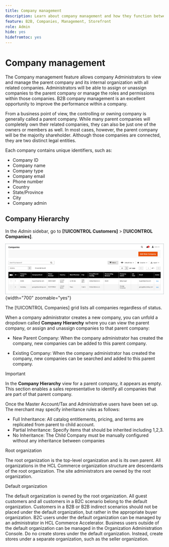 ```yaml
---
title: Company management
description: Learn about company management and how they function between companies in B2B.
feature: B2B, Companies, Management, Storefront
role: Admin
hide: yes
hidefromtoc: yes
---
```


# Company management

The Company management feature allows company Administrators to view and manage the parent company and its internal organization with all related companies. Administrators will be able to assign or unassign companies to the parent company or manage the roles and permissions within those companies. B2B company management is an excellent opportunity to improve the performance within a company.

From a business point of view, the controlling or owning company is generally called a parent company. While many parent companies will completely own their related companies, they can also be just one of the owners or members as well. In most cases, however, the parent company will be the majority shareholder. Although those companies are connected, they are two distinct legal entities.

Each company contains unique identifiers, such as:

* Company ID
* Company name
* Company type
* Company email
* Phone number
* Country
* State/Province
* City
* Company admin

## Company Hierarchy

In the _Admin_ sidebar, go to **[!UICONTROL Customers]** > **[!UICONTROL Companies]**.

![Companies Grid](./assets/companies-grid.png){width="700" zoomable="yes"}

The [!UICONTROL Companies] grid lists all companies regardless of status. 

When a company administrator creates a new company, you can unfold a dropdown called **Company Hierarchy** where you can view the parent company, or assign and unassign companies to that parent company:

* New Parent Company: When the company administrator has created the company, new companies can be added to this parent company.

* Existing Company: When the company administrator has created the company, new companies can be searched and added to this parent company.

>[!IMPORTANT]
>
> In the **Company Hierarchy** view for a parent company, it appears as empty. This section enables a sales representative to identify all companies that are part of that parent company.

Once the Master Account/Tax and Administrative users have been set up.  The merchant may specify inheritance rules as follows:
* Full Inheritance: All catalog entitlements, pricing, and terms are replicated from parent to child account.
* Partial Inheritance: Specify items that should be inherited including 1,2,3.
* No Inheritance: The Child Company must be manually configured without any inheritance between companies

Root organization

The root organization is the top-level organization and is its own parent. All organizations in the HCL Commerce organization structure are descendants of the root organization. The site administrators are owned by the root organization.

Default organization

The default organization is owned by the root organization. All guest customers and all customers in a B2C scenario belong to the default organization. Customers in a B2B or B2B indirect scenarios should not be placed under the default organization, but rather in the appropriate buyer organization. B2C users under the default organization can be managed by an administrator in HCL Commerce Accelerator. Business users outside of the default organization can be managed in the Organization Administration Console. Do no create stores under the default organization. Instead, create stores under a separate organization, such as the seller organization.
